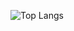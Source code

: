 ![Top Langs](https://github-readme-stats-indol-mu-32.vercel.app/api/top-langs/?username=mcclaskey&size_weight=0.5&count_weight=0.5&langs_count=5&hide=html&hide_border=true)

